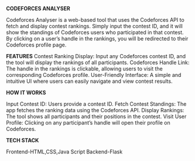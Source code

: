 **CODEFORCES ANALYSER**

Codeforces Analyser is a web-based tool that uses the Codeforces API to fetch and display contest rankings. 
Simply input the contest ID, and it will show the standings of Codeforces users who participated in that contest. 
By clicking on a user’s handle in the rankings, you will be redirected to their Codeforces profile page.

**FEATURES**
Contest Ranking Display: Input any Codeforces contest ID, and the tool will display the rankings of all participants.
Codeforces Handle Link: The handle in the rankings is clickable, allowing users to visit the corresponding Codeforces profile.
User-Friendly Interface: A simple and intuitive UI where users can easily navigate and view contest results.

**HOW IT WORKS**

Input Contest ID: Users provide a contest ID.
Fetch Contest Standings: The app fetches the ranking data using the Codeforces API.
Display Rankings: The tool shows all participants and their positions in the contest.
Visit User Profile: Clicking on any participant’s handle will open their profile on Codeforces.

**TECH STACK**

Frontend-HTML,CSS,Java Script
Backend-Flask
